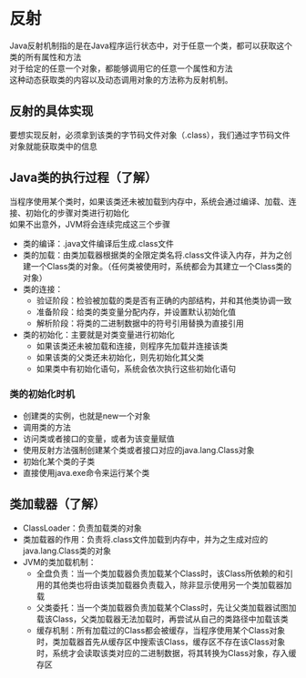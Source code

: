 
# 反射
Java反射机制指的是在Java程序运行状态中，对于任意一个类，都可以获取这个类的所有属性和方法  
对于给定的任意一个对象，都能够调用它的任意一个属性和方法  
这种动态获取类的内容以及动态调用对象的方法称为反射机制。

## 反射的具体实现
要想实现反射，必须拿到该类的字节码文件对象（.class），我们通过字节码文件对象就能获取类中的信息

## Java类的执行过程（了解）
当程序使用某个类时，如果该类还未被加载到内存中，系统会通过编译、加载、连接、初始化的步骤对类进行初始化  
如果不出意外，JVM将会连续完成这三个步骤

* 类的编译：.java文件编译后生成.class文件
* 类的加载：由类加载器根据类的全限定类名将.class文件读入内存，并为之创建一个Class类的对象。（任何类被使用时，系统都会为其建立一个Class类的对象）
* 类的连接：
    * 验证阶段：检验被加载的类是否有正确的内部结构，并和其他类协调一致
    * 准备阶段：给类的类变量分配内存，并设置默认初始化值
    * 解析阶段：将类的二进制数据中的符号引用替换为直接引用
* 类的初始化：主要就是对类变量进行初始化
    * 如果该类还未被加载和连接，则程序先加载并连接该类
    * 如果该类的父类还未初始化，则先初始化其父类
    * 如果类中有初始化语句，系统会依次执行这些初始化语句

### 类的初始化时机
* 创建类的实例，也就是new一个对象
* 调用类的方法
* 访问类或者接口的变量，或者为该变量赋值
* 使用反射方法强制创建某个类或者接口对应的java.lang.Class对象
* 初始化某个类的子类
* 直接使用java.exe命令来运行某个类

## 类加载器（了解）
* ClassLoader：负责加载类的对象
* 类加载器的作用：负责将.class文件加载到内存中，并为之生成对应的java.lang.Class类的对象
* JVM的类加载机制：
    * 全盘负责：当一个类加载器负责加载某个Class时，该Class所依赖的和引用的其他类也将由该类加载器负责载入，除非显示使用另一个类加载器加载
    * 父类委托：当一个类加载器负责加载某个Class时，先让父类加载器试图加载该Class，父类加载器无法加载时，再尝试从自己的类路径中加载该类
    * 缓存机制：所有加载过的Class都会被缓存，当程序使用某个Class对象时，类加载器首先从缓存区中搜索该Class，缓存区不存在该Class对象时，系统才会读取该类对应的二进制数据，将其转换为Class对象，存入缓存区